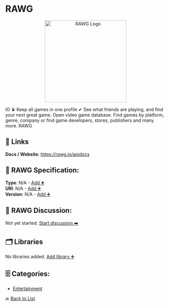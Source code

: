 # RAWG
<p align="center">
    <img width="256" src="https://raw.githubusercontent.com/apis-list/apis-list/main/apis/rawg/logo_256x256.png" alt="RAWG Logo"/>
</p>
IO ♛ Keep all games in one profile ✔ See what friends are playing, and find your next great game. Open video game database. Find games by platform, genre, company or find game developers, stores, publishers and many more.  RAWG

##  🔗 Links
**Docs / Website**: https://rawg.io/apidocs

## 🧬 RAWG Specification:
**Type**: N/A - [Add ➕](https://github.com/apis-list/apis-list/edit/main/apis.yaml#16272)  
**URI**: N/A - [Add ➕](https://github.com/apis-list/apis-list/edit/main/apis.yaml#16272)  
**Version**: N/A - [Add ➕](https://github.com/apis-list/apis-list/edit/main/apis.yaml#16272)

## 💬 RAWG Discussion:
Not yet started. [Start discussion ➡️](https://github.com/apis-list/apis-list/discussions/new)

## 🗂️ Libraries

No libraries added. [Add library ➕](https://github.com/apis-list/apis-list/edit/main/apis.yaml#16272)    


## 🗄️ Categories:
- [Entertainment](https://github.com/apis-list/apis-list#entertainment-)

🔙  [Back to List](https://github.com/apis-list/apis-list)
